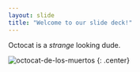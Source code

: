 ```yaml
---
layout: slide
title: "Welcome to our slide deck!"
---
```


Octocat is a *strange* looking dude.

![octocat-de-los-muertos](https://octodex.github.com/images/octocat-de-los-muertos.jpg)
{: .center}
